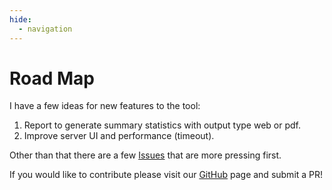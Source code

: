 ```yaml
---
hide:
  - navigation
---
```


# Road Map

I have a few ideas for new features to the tool:

1. Report to generate summary statistics with output type web or pdf.
2. Improve server UI and performance (timeout).

Other than that there are a few [Issues](https://github.com/UK-IPOP/drug-extraction/issues) that are more pressing first.

If you would like to contribute please visit our [GitHub](https://github.com/UK-IPOP/drug-extraction) page and submit a PR!
